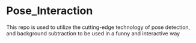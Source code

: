 # Pose_Interaction
This repo is used to utilize the cutting-edge technology of pose detection, and background subtraction to be used in a funny and interactive way
